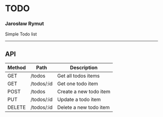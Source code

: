 # TODO
### Jarosław Rymut

Simple Todo list

---

## API

| Method | Path       | Description            |
|--------|------------|------------------------|
| GET    | /todos     | Get all todos items    |
| GET    | /todos/:id | Get one todo item      |
| POST   | /todos     | Create a new todo item |
| PUT    | /todos/:id | Update a todo item     |
| DELETE | /todos/:id | Delete a new todo item |
